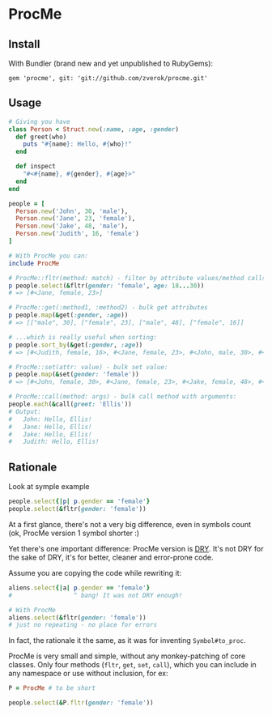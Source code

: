 # ProcMe

## Install
With Bundler (brand new and yet unpublished to RubyGems):

```
gem 'procme', git: 'git://github.com/zverok/procme.git'
```

## Usage

```ruby
# Giving you have
class Person < Struct.new(:name, :age, :gender)
  def greet(who)
    puts "#{name}: Hello, #{who}!"
  end

  def inspect
    "#<#{name}, #{gender}, #{age}>"
  end
end

people = [
  Person.new('John', 30, 'male'),
  Person.new('Jane', 23, 'female'),
  Person.new('Jake', 48, 'male'),
  Person.new('Judith', 16, 'female')
]

# With ProcMe you can:
include ProcMe

# ProcMe::fltr(method: match) - filter by attribute values/method calls:
p people.select(&fltr(gender: 'female', age: 18...30))
# => [#<Jane, female, 23>]

# ProcMe::get(:method1, :method2) - bulk get attributes
p people.map(&get(:gender, :age))
# => [["male", 30], ["female", 23], ["male", 48], ["female", 16]]

# ...which is really useful when sorting:
p people.sort_by(&get(:gender, :age))
# => [#<Judith, female, 16>, #<Jane, female, 23>, #<John, male, 30>, #<Jake, male, 48>]

# ProcMe::set(attr: value) - bulk set value:
p people.map(&set(gender: 'female'))
# => [#<John, female, 30>, #<Jane, female, 23>, #<Jake, female, 48>, #<Judith, female, 16>]

# ProcMe::call(method: args) - bulk call method with arguments:
people.each(&call(greet: 'Ellis'))
# Output:
#   John: Hello, Ellis!
#   Jane: Hello, Ellis!
#   Jake: Hello, Ellis!
#   Judith: Hello, Ellis!
```

## Rationale

Look at symple example

```ruby
people.select{|p| p.gender == 'female'}
people.select(&fltr(gender: 'female'))
```

At a first glance, there's not a very big difference,
even in symbols count (ok, ProcMe version 1 symbol shorter :)

Yet there's one important difference: ProcMe version is
[DRY](https://en.wikipedia.org/wiki/Don%27t_repeat_yourself). It's not
DRY for the sake of DRY, it's for better, cleaner and error-prone code.

Assume you are copying the code while rewriting it:

```ruby
aliens.select{|a| p.gender == 'female'}
#                 ^ bang! It was not DRY enough!

# With ProcMe
aliens.select(&fltr(gender: 'female'))
# just no repeating - no place for errors
```

In fact, the rationale it the same, as it was for inventing `Symbol#to_proc`.

ProcMe is very small and simple, without any monkey-patching of core classes.
Only four methods (`fltr`, `get`, `set`, `call`), which you can include
in any namespace or use without inclusion, for ex:

```ruby
P = ProcMe # to be short

people.select(&P.fltr(gender: 'female'))
```
